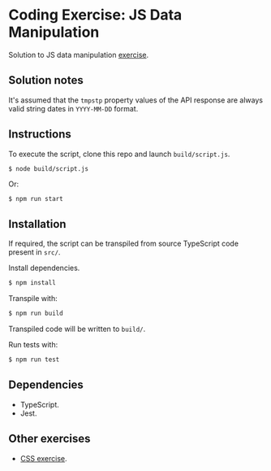 # Coding Exercise: JS Data Manipulation

Solution to JS data manipulation [exercise](docs/instructions.md).

## Solution notes

It's assumed that the `tmpstp` property values of the API response are always valid string dates in `YYYY-MM-DD` format.

## Instructions

To execute the script, clone this repo and launch `build/script.js`.

```bash
$ node build/script.js
```

Or:

```
$ npm run start
```

## Installation

If required, the script can be transpiled from source TypeScript code present in `src/`.

Install dependencies.

```bash
$ npm install
```

Transpile with:

```bash
$ npm run build
```

Transpiled code will be written to `build/`.

Run tests with:

```bash
$ npm run test
```

## Dependencies

- TypeScript.
- Jest.

## Other exercises

- [CSS exercise](https://github.com/fabrizzio-gz/chartmetric-css).
